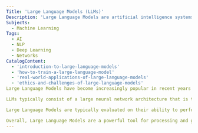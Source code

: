 ```yaml
---
Title: 'Large Language Models (LLMs)'
Description: 'Large Language Models are artificial intelligence systems that are designed to process and generate human language on a massive scale. These models are trained on vast amounts of text data and use advanced machine learning algorithms to learn the patterns and structures of language.'
Subjects:
  - Machine Learning
Tags:
  - AI
  - NLP
  - Deep Learning
  - Networks
CatalogContent:
  - 'introduction-to-large-language-models'
  - 'how-to-train-a-large-language-model'
  - 'real-world-applications-of-large-language-models'
  - 'ethics-and-challenges-of-large-language-models'
Large Language Models have become increasingly popular in recent years due to their ability to perform a wide range of language-related tasks such as language translation, text summarization, and question-answering. Some examples of Large Language Models include OpenAI's GPT series, Google's BERT, and Facebook's RoBERTa.

LLMs typically consist of a large neural network architecture that is trained on massive datasets. These models are trained using unsupervised learning techniques, which means that they do not require explicit human supervision to learn. Instead, they learn from the patterns and structures present in the data.

Large Language Models are typically evaluated on their ability to perform a specific task, such as language translation or text generation. They are often fine-tuned on smaller datasets to improve their performance on specific tasks. However, the use of these models has raised concerns about their ethical implications, particularly with regards to bias and the potential for misuse.

Overall, Large Language Models are a powerful tool for processing and generating human language, and their applications are likely to grow in the years to come.
---
```

